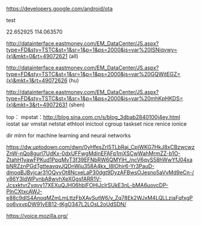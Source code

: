 https://developers.google.com/android/ota

test

22.652925
114.063570

 
 http://datainterface.eastmoney.com/EM_DataCenter/JS.aspx?type=FD&sty=TSTC&st=1&sr=1&p=1&ps=2000&js=var%20ISNiqywy=(x)&mkt=0&rt=49072621 (all)
 
 http://datainterface.eastmoney.com/EM_DataCenter/JS.aspx?type=FD&sty=TSTC&st=1&sr=1&p=1&ps=2000&js=var%20GQWitEGZ=(x)&mkt=1&rt=49072626 (hu)
 
 http://datainterface.eastmoney.com/EM_DataCenter/JS.aspx?type=FD&sty=TSTC&st=1&sr=1&p=1&ps=2000&js=var%20mhKpHKDS=(x)&mkt=3&rt=49072631  (shen)


top：
mpstat：http://blog.sina.com.cn/s/blog_3dbab2840100j4ey.html
iostat
sar
vmstat
netstat
ethtool
inictool
cgroup
taskset
nice
renice
ionice

dir mlnn for machine learning and neural networks

https://dw.uptodown.com/dwn/0yHfesZrl5TLbRaj_CpiWKG7HkJ8xCBzwcwzZnW-nQo8gurI7UdKx-0dxUFFwgMdinEFAFp1mXSCwWahMrmZZ-b1O-ZtahH1yawFPKud1PpqMvT3f39EFNbRW6QMYIH_/ncV6qvS58hWwYfJ04xabNRZznPGdTgtteavqvJQDnWiu358A4kx_I8IOhir6-Yr3PauD-dmoqBJBvjcar31OQvvOt8NcxeLaP30dgt9DyzAFBwsOJesno5aVvMd9eCn-/v86Y3IdWPvnbA8wvhXeXGgsfARR1V-JcsxktvrZyqvv17XEXuQJH06hblFOHiJcIrSUkE3nL-bMA6uovcDP-PlnCXtxcAWJ-e88c9dIS4AnoqMZmLmLttzFbXAvSutW6/v_Zq78Ek2WJxM4LQLLziaFqfxgPoo6vxvpDW91yEB12-tKgO347L2LOsL2oUdSDN/

https://voice.mozilla.org/
